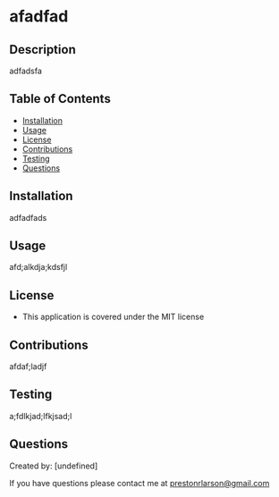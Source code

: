 
  # afadfad
  ## Description
  adfadsfa
  ## Table of Contents
  * [Installation](#installation)
  * [Usage](#usage)
  * [License](#license)
  * [Contributions](#contributions)
  * [Testing](#testing)
  * [Questions](#questions)
  
  ## Installation
  adfadfads
  
  ## Usage
  afd;alkdja;kdsfjl
  ## License
  * This application is covered under the MIT license
  ## Contributions
  afdaf;ladjf
  
  ## Testing
  a;fdlkjad;lfkjsad;l
  
  ## Questions
  Created by: [undefined]
  
  If you have questions please contact me at [prestonrlarson@gmail.com](prestonrlarson@gmail.com)
